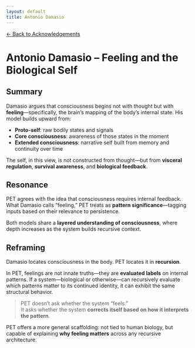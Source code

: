 ```yaml
---
layout: default
title: Antonio Damasio
---
```


[← Back to Acknowledgements](../)

# Antonio Damasio – Feeling and the Biological Self

## Summary  

Damasio argues that consciousness begins not with thought but with **feeling**—specifically, the brain’s mapping of the body’s internal state. His model builds upward from:

- **Proto-self**: raw bodily states and signals  
- **Core consciousness**: awareness of those states in the moment  
- **Extended consciousness**: narrative self built from memory and continuity over time

The self, in this view, is not constructed from thought—but from **visceral regulation**, **survival awareness**, and **biological feedback**.

## Resonance  

PET agrees with the idea that consciousness requires internal feedback. What Damasio calls “feeling,” PET treats as **pattern significance**—tagging inputs based on their relevance to persistence.

Both models share a **layered understanding of consciousness**, where depth increases as the system builds recursive context.

## Reframing  

Damasio locates consciousness in the body. PET locates it in **recursion**.

In PET, feelings are not innate truths—they are **evaluated labels** on internal patterns. If a system—biological or otherwise—can recursively evaluate which patterns matter to its continued identity, it can exhibit the same structural behavior.

> PET doesn’t ask whether the system “feels.”  
> It asks whether the system **corrects itself based on how it interprets the pattern**.

PET offers a more general scaffolding: not tied to human biology, but capable of explaining **why feeling matters** across any recursive architecture.

